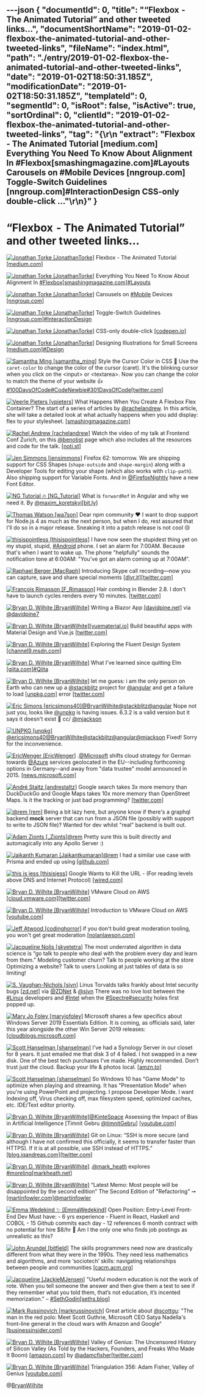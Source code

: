 ---json
{
  "documentId": 0,
  "title": "“Flexbox  - The Animated Tutorial” and other tweeted links…",
  "documentShortName": "2019-01-02-flexbox-the-animated-tutorial-and-other-tweeted-links",
  "fileName": "index.html",
  "path": "./entry/2019-01-02-flexbox-the-animated-tutorial-and-other-tweeted-links",
  "date": "2019-01-02T18:50:31.185Z",
  "modificationDate": "2019-01-02T18:50:31.185Z",
  "templateId": 0,
  "segmentId": 0,
  "isRoot": false,
  "isActive": true,
  "sortOrdinal": 0,
  "clientId": "2019-01-02-flexbox-the-animated-tutorial-and-other-tweeted-links",
  "tag": "{\r\n  \"extract\": \"Flexbox  - The Animated Tutorial [medium.com] Everything You Need To Know About Alignment In #Flexbox[smashingmagazine.com]#Layouts Carousels on #Mobile Devices [nngroup.com] Toggle-Switch Guidelines [nngroup.com]#InteractionDesign CSS-only double-click ...\"\r\n}"
}
---

# “Flexbox  - The Animated Tutorial” and other tweeted links…

[<img alt="Jonathan Torke [JonathanTorke]" src="https://songhay.blob.core.windows.net:443/shared-social-twitter/JonathanTorke.jpg">](https://t.co/0XkdgvQwZp) Flexbox - The Animated Tutorial [[medium.com]](https://medium.com/@js_tut/flexbox-the-animated-tutorial-8075cbe4c1b2)

[<img alt="Jonathan Torke [JonathanTorke]" src="https://songhay.blob.core.windows.net:443/shared-social-twitter/JonathanTorke.jpg">](https://t.co/0XkdgvQwZp) Everything You Need To Know About Alignment In [#Flexbox](http://twitter.com/search?q='%23Flexbox)[[smashingmagazine.com]](https://www.smashingmagazine.com/2018/08/flexbox-alignment/)[#Layouts](http://twitter.com/search?q='%23Layouts)

[<img alt="Jonathan Torke [JonathanTorke]" src="https://songhay.blob.core.windows.net:443/shared-social-twitter/JonathanTorke.jpg">](https://t.co/0XkdgvQwZp) Carousels on [#Mobile](http://twitter.com/search?q='%23Mobile) Devices [[nngroup.com]](https://www.nngroup.com/articles/mobile-carousels/)

[<img alt="Jonathan Torke [JonathanTorke]" src="https://songhay.blob.core.windows.net:443/shared-social-twitter/JonathanTorke.jpg">](https://t.co/0XkdgvQwZp) Toggle-Switch Guidelines [[nngroup.com]](https://www.nngroup.com/articles/toggle-switch-guidelines/)[#InteractionDesign](http://twitter.com/search?q='%23InteractionDesign)

[<img alt="Jonathan Torke [JonathanTorke]" src="https://songhay.blob.core.windows.net:443/shared-social-twitter/JonathanTorke.jpg">](https://t.co/0XkdgvQwZp) CSS-only double-click [[codepen.io]](https://codepen.io/MartijnCuppens/full/GZWgaQ/)

[<img alt="Jonathan Torke [JonathanTorke]" src="https://songhay.blob.core.windows.net:443/shared-social-twitter/JonathanTorke.jpg">](https://t.co/0XkdgvQwZp) Designing Illustrations for Small Screens [[medium.com]](https://medium.com/@megdraws/designing-illustrations-for-small-screens-a352a5712fa0)[#Design](http://twitter.com/search?q='%23Design)

[<img alt="Samantha Ming [samantha_ming]" src="https://songhay.blob.core.windows.net:443/shared-social-twitter/samantha_ming.jpg">](https://t.co/q5aLwMoLMs) Style the Cursor Color in CSS 🤩 Use the `caret-color` to change the color of the cursor (caret). It's the blinking cursor when you click on the &lt;input&gt; or &lt;textarea&gt;. Now you can change the color to match the theme of your website 👍 [#100DaysOfCode](http://twitter.com/search?q='%23100DaysOfCode)[#CodeNewbie](http://twitter.com/search?q='%23CodeNewbie)[#301DaysOfCode](http://twitter.com/search?q='%23301DaysOfCode)[[twitter.com]](https://twitter.com/samantha_ming/status/1035961748317073408/photo/1)

[<img alt="Veerle Pieters [vpieters]" src="https://songhay.blob.core.windows.net:443/shared-social-twitter/vpieters.png">](http://t.co/A4ZEwCEPEs) What Happens When You Create A Flexbox Flex Container? The start of a series of articles by [@rachelandrew](http://twitter.com/@rachelandrew). In this article, she will take a detailed look at what actually happens when you add display: flex to your stylesheet. [[smashingmagazine.com]](https://www.smashingmagazine.com/2018/08/flexbox-display-flex-container/)

[<img alt="Rachel Andrew [rachelandrew]" src="https://songhay.blob.core.windows.net:443/shared-social-twitter/rachelandrew.jpg">](https://t.co/bnYdfVIAqQ) Watch the video of my talk at Frontend Conf Zurich, on this [@benotist](http://twitter.com/@benotist) page which also includes all the resources and code for the talk. [[noti.st]](https://noti.st/rachelandrew/vXGvXa/unlocking-the-power-of-css-grid-layout)

[<img alt="Jen Simmons [jensimmons]" src="https://songhay.blob.core.windows.net:443/shared-social-twitter/jensimmons.jpg">](https://t.co/8FEcRMJN4d) Firefox 62: tomorrow. We are shipping support for CSS Shapes (`shape-outside` and `shape-margin`) along with a Developer Tools for editing your shape (which also works with `clip-path`). Also shipping support for Variable Fonts. And in [@FirefoxNightly](http://twitter.com/@FirefoxNightly) have a new Font Editor.

[<img alt="NG Tutorial 🔥 [NG_Tutorial]" src="https://songhay.blob.core.windows.net:443/shared-social-twitter/NG_Tutorial.jpg">](https://twitter.com/NG_Tutorial) What is `forwardRef` in Angular and why we need it. By [@maxim_koretskyi](http://twitter.com/@maxim_koretskyi)[[bit.ly]](http://bit.ly/2tCEAxr)

[<img alt="Thomas Watson [wa7son]" src="https://songhay.blob.core.windows.net:443/shared-social-twitter/wa7son.jpeg">](https://t.co/GM6rJooKHb) Dear npm community ❤️ I want to drop support for Node.js 4 as much as the next person, but when I do, rest assured that I'll do so in a major release. Sneaking it into a patch release is not cool 😢

[<img alt="thisispointless [thisispointless]" src="https://songhay.blob.core.windows.net:443/shared-social-twitter/thisispointless.jpg">](https://twitter.com/thisispointless) I have now seen the stupidest thing yet on my stupid, stupid, [#Android](http://twitter.com/search?q='%23Android) phone. I set an alarm for 7:00AM. Because that's when I want to wake up. The phone "helpfully" sounds the notification tone at 6:00AM: "You've got an alarm coming up at 7:00AM".

[<img alt="Raphael Berger [MacRaph]" src="https://songhay.blob.core.windows.net:443/shared-social-twitter/MacRaph.jpg">](https://twitter.com/MacRaph) Introducing Skype call recording—now you can capture, save and share special moments [[dlvr.it]](http://dlvr.it/QjD7Xx)[[twitter.com]](https://twitter.com/MacRaph/status/1037388224040038400/photo/1)

[<img alt="Francois Rimasson [F_Rimasson]" src="https://songhay.blob.core.windows.net:443/shared-social-twitter/F_Rimasson.jpg">](https://t.co/nZzSNwUIFK) Hair combing in Blender 2.8. I don't have to launch cycles renders every 10 minutes. [[twitter.com]](https://twitter.com/F_Rimasson/status/1037418926760706051/photo/1)

[<img alt="Bryan D. Wilhite [BryanWilhite]" src="https://songhay.blob.core.windows.net:443/shared-social-twitter/BryanWilhite.jpeg">](http://t.co/UNdqV0Z1zz) Writing a Blazor App [[davidpine.net]](https://davidpine.net/blog/blazing-chuck/) via [@davidpine7](http://twitter.com/@davidpine7)

[<img alt="Bryan D. Wilhite [BryanWilhite]" src="https://songhay.blob.core.windows.net:443/shared-social-twitter/BryanWilhite.jpeg">](http://t.co/UNdqV0Z1zz)[[vuematerial.io]](http://vuematerial.io) Build beautiful apps with Material Design and Vue.js [[twitter.com]](https://twitter.com/BryanWilhite/status/1037384946220855296/photo/1)

[<img alt="Bryan D. Wilhite [BryanWilhite]" src="https://songhay.blob.core.windows.net:443/shared-social-twitter/BryanWilhite.jpeg">](http://t.co/UNdqV0Z1zz) Exploring the Fluent Design System [[channel9.msdn.com]](https://channel9.msdn.com/Shows/On-NET/Exploring-the-Fluent-Design-System)

[<img alt="Bryan D. Wilhite [BryanWilhite]" src="https://songhay.blob.core.windows.net:443/shared-social-twitter/BryanWilhite.jpeg">](http://t.co/UNdqV0Z1zz) What I've learned since quitting Elm [[qiita.com]](https://qiita.com/kimagure/items/93a42d67a8833f99fe2e)[#Qiita](http://twitter.com/search?q='%23Qiita)

[<img alt="Bryan D. Wilhite [BryanWilhite]" src="https://songhay.blob.core.windows.net:443/shared-social-twitter/BryanWilhite.jpeg">](http://t.co/UNdqV0Z1zz) let me guess: i am the only person on Earth who can new up a [@stackblitz](http://twitter.com/@stackblitz) project for [@angular](http://twitter.com/@angular) and get a failure to load [[unpkg.com]](http://unpkg.com/rxjs@6.3.2/?json) error [[twitter.com]](https://twitter.com/BryanWilhite/status/1037470221399801856/photo/1)

[<img alt="Eric Simons [ericsimons40]" src="https://songhay.blob.core.windows.net:443/shared-social-twitter/ericsimons40.jpg">](https://t.co/QRFc8C2PwO)[@BryanWilhite](http://twitter.com/@BryanWilhite)[@stackblitz](http://twitter.com/@stackblitz)[@angular](http://twitter.com/@angular) Nope not just you, looks like [@unpkg](http://twitter.com/@unpkg) is having issues. 6.3.2 is a valid version but it says it doesn't exist 🤔 cc/ [@mjackson](http://twitter.com/@mjackson)

[<img alt="UNPKG [unpkg]" src="https://songhay.blob.core.windows.net:443/shared-social-twitter/unpkg.jpg">](https://t.co/qIGsh2Pazq)[@ericsimons40](http://twitter.com/@ericsimons40)[@BryanWilhite](http://twitter.com/@BryanWilhite)[@stackblitz](http://twitter.com/@stackblitz)[@angular](http://twitter.com/@angular)[@mjackson](http://twitter.com/@mjackson) Fixed! Sorry for the inconvenience.

[<img alt="EricWenger [EricWenger]" src="https://songhay.blob.core.windows.net:443/shared-social-twitter/EricWenger.jpg">](https://t.co/iUB5r3wVUv) .[@Microsoft](http://twitter.com/@Microsoft) shifts cloud strategy for German towards [@Azure](http://twitter.com/@Azure) services geolocated in the EU--including forthcoming options in Germany--and away from "data trustee" model announced in 2015. [[news.microsoft.com]](https://news.microsoft.com/europe/2018/08/31/microsoft-to-deliver-cloud-services-from-new-datacentres-in-germany-in-2019-to-meet-evolving-customer-needs)

[<img alt="André Staltz [andrestaltz]" src="https://songhay.blob.core.windows.net:443/shared-social-twitter/andrestaltz.jpg">](https://t.co/oeLidqKxmX) Google search takes 3x more memory than DuckDuckGo and Google Maps takes 10x more memory than OpenStreet Maps. Is it the tracking or just bad programming? [[twitter.com]](https://twitter.com/dominictarr/status/1037107791385645059)

[<img alt="@rem [rem]" src="https://songhay.blob.core.windows.net:443/shared-social-twitter/rem.jpeg">](https://t.co/JVwPgAdoD4) Being a bit lazy here, but anyone know if there's a graphql backend **mock** server that can run from a JSON file (possibly with support to write to JSON file)? Wanted for dev whilst "real" backend is built out.

[<img alt="Adam Zionts [_Zionts]" src="https://songhay.blob.core.windows.net:443/shared-social-twitter/_Zionts.jpg">](https://twitter.com/_Zionts)[@rem](http://twitter.com/@rem) Pretty sure this is built directly and automagically into any Apollo Server :)

[<img alt="Jaikanth Kumaran [Jaikantkumaran]" src="https://songhay.blob.core.windows.net:443/shared-social-twitter/Jaikantkumaran.jpg">](https://t.co/PWNNultwvA)[@rem](http://twitter.com/@rem) I had a similar use case with Prisma and ended up using [[github.com]](https://github.com/APIs-guru/graphql-faker)

[<img alt="this is jess [thisisjess]" src="https://songhay.blob.core.windows.net:443/shared-social-twitter/thisisjess.png">](https://t.co/vzTP0ZikNv) Google Wants to Kill the URL - (For reading levels above DNS and Internet Protocol) [[wired.com]](https://www.wired.com/story/google-wants-to-kill-the-url/)

[<img alt="Bryan D. Wilhite [BryanWilhite]" src="https://songhay.blob.core.windows.net:443/shared-social-twitter/BryanWilhite.jpeg">](http://t.co/UNdqV0Z1zz) VMware Cloud on AWS [[cloud.vmware.com]](https://cloud.vmware.com/vmc-aws?mid=21788&eid=CVMW2000003757100)[[twitter.com]](https://twitter.com/BryanWilhite/status/1035267764418621440/photo/1)

[<img alt="Bryan D. Wilhite [BryanWilhite]" src="https://songhay.blob.core.windows.net:443/shared-social-twitter/BryanWilhite.jpeg">](http://t.co/UNdqV0Z1zz) Introduction to VMware Cloud on AWS [[youtube.com]](https://www.youtube.com/watch?v=zkgMEuiD5rc)

[<img alt="Jeff Atwood [codinghorror]" src="https://songhay.blob.core.windows.net:443/shared-social-twitter/codinghorror.png">](http://t.co/rM9N1bQpLr) if you don't build great moderation tooling, you won't get great moderation [[nolanlawson.com]](https://nolanlawson.com/2018/08/31/mastodon-and-the-challenges-of-abuse-in-a-federated-system/)

[<img alt="Jacqueline Nolis [skyetetra]" src="https://songhay.blob.core.windows.net:443/shared-social-twitter/skyetetra.jpg">](https://t.co/8nJi2349l3) The most underrated algorithm in data science is “go talk to people who deal with the problem every day and learn from them.” Modeling customer churn? Talk to people working at the store Optimizing a website? Talk to users Looking at just tables of data is so limiting!

[<img alt="S. Vaughan-Nichols [sjvn]" src="https://songhay.blob.core.windows.net:443/shared-social-twitter/sjvn.jpg">](http://t.co/tnTVooPuIt) Linus Torvalds talks frankly about Intel security bugs [[zd.net]](https://zd.net/2N7PW8J) via [@ZDNet](http://twitter.com/@ZDNet) &amp; [@sjvn](http://twitter.com/@sjvn) ​There was no love lost between the [#Linux](http://twitter.com/search?q='%23Linux) developers and [#Intel](http://twitter.com/search?q='%23Intel) when the [#Spectre](http://twitter.com/search?q='%23Spectre)[#security](http://twitter.com/search?q='%23security) holes first popped up.

[<img alt="Mary Jo Foley [maryjofoley]" src="https://songhay.blob.core.windows.net:443/shared-social-twitter/maryjofoley.png">](http://t.co/qJf6Vbi9nq) Microsoft shares a few specifics about Windows Server 2019 Essentials Edition. It is coming, as officials said, later this year alongside the other Win Server 2019 releases: [[cloudblogs.microsoft.com]](https://cloudblogs.microsoft.com/windowsserver/2018/09/05/windows-server-2019-essentials-update/)

[<img alt="Scott Hanselman [shanselman]" src="https://songhay.blob.core.windows.net:443/shared-social-twitter/shanselman.jpg">](https://t.co/KWE5X1k0pH) I’ve had a Synology Server in our closet for 8 years. It just emailed me that disk 3 of 4 failed. I hot swapped in a new disk. One of the best tech purchases I’ve made. Highly recommended. Don’t trust just the cloud. Backup your life &amp; photos local. [[amzn.to]](http://amzn.to/2fzrr4q)

[<img alt="Scott Hanselman [shanselman]" src="https://songhay.blob.core.windows.net:443/shared-social-twitter/shanselman.jpg">](https://t.co/KWE5X1k0pH) So Windows 10 has "Game Mode" to optimize when playing and streaming. It has "Presentation Mode" when you're using PowerPoint and projecting. I propose Developer Mode. I want Indexing off, Virus checking off, max filesystem speed, optimized caches, etc. IDE/Text editor priority.

[<img alt="Bryan D. Wilhite [BryanWilhite]" src="https://songhay.blob.core.windows.net:443/shared-social-twitter/BryanWilhite.jpeg">](http://t.co/UNdqV0Z1zz)[@KinteSpace](http://twitter.com/@KinteSpace) Assessing the Impact of Bias in Artificial Intelligence [Timnit Gebru [@timnitGebru](http://twitter.com/@timnitGebru)] [[youtube.com]](https://www.youtube.com/watch?v=WP9oOxWQDc4)

[<img alt="Bryan D. Wilhite [BryanWilhite]" src="https://songhay.blob.core.windows.net:443/shared-social-twitter/BryanWilhite.jpeg">](http://t.co/UNdqV0Z1zz) Git on Linux: “SSH is more secure (and although I have not confirmed this officially, it seems to transfer faster than HTTPS). If it is at all possible, use SSH instead of HTTPS.” [[blog.iqandreas.com]](http://blog.iqandreas.com/git/storing-https-authentication-in-ubuntu-and-arch-linux/)[[twitter.com]](https://twitter.com/BryanWilhite/status/1034892976240058368/photo/1)

[<img alt="Bryan D. Wilhite [BryanWilhite]" src="https://songhay.blob.core.windows.net:443/shared-social-twitter/BryanWilhite.jpeg">](http://t.co/UNdqV0Z1zz) .[@mark_heath](http://twitter.com/@mark_heath) explores [#morelinq](http://twitter.com/search?q='%23morelinq)[[markheath.net]](https://markheath.net/category/MoreLINQ)

[<img alt="Bryan D. Wilhite [BryanWilhite]" src="https://songhay.blob.core.windows.net:443/shared-social-twitter/BryanWilhite.jpeg">](http://t.co/UNdqV0Z1zz) “Latest Memo: Most people will be disappointed by the second edition” The Second Edition of "Refactoring" ➙ [[martinfowler.com]](https://martinfowler.com/articles/refactoring-2nd-ed.html)[@martinfowler](http://twitter.com/@martinfowler)

[<img alt="Emma Wedekind ✨ [EmmaWedekind]" src="https://songhay.blob.core.windows.net:443/shared-social-twitter/EmmaWedekind.jpg">](https://t.co/Vcf3yPuPpv) Open Position: Entry-Level Front-End Dev Must have: - 6 yrs experience - Fluent in React, Haskell and COBOL - 15 Github commits each day - 12 references 6 month contract with no potential for hire $8/hr 🤔 Am I the only one who finds job postings as unrealistic as this?

[<img alt="John Arundel [bitfield]" src="https://songhay.blob.core.windows.net:443/shared-social-twitter/bitfield.jpeg">](https://t.co/OfjPk1VNvq) The skills programmers need now are drastically different from what they were in the 1990s. They need less mathematics and algorithms, and more ‘sociotech’ skills: navigating relationships between people and communities [[cacm.acm.org]](https://cacm.acm.org/magazines/2018/7/229044-we-are-done-with-hacking/fulltext)

[<img alt="Jacqueline [JackieMJensen]" src="https://songhay.blob.core.windows.net:443/shared-social-twitter/JackieMJensen.jpg">](https://t.co/dsKUTUWYHQ) "Useful modern education is not the work of rote. When you tell someone the answer and then give them a test to see if they remember what you told them, that’s not education, it’s incented memorization." – [#SethGodin](http://twitter.com/search?q='%23SethGodin)[[seths.blog]](https://seths.blog/2018/09/the-trick-question/)

[<img alt="Mark Russinovich [markrussinovich]" src="https://songhay.blob.core.windows.net:443/shared-social-twitter/markrussinovich.jpg">](https://t.co/BJ4Ib1CWli) Great article about [@scottgu](http://twitter.com/@scottgu): "The man in the red polo: Meet Scott Guthrie, Microsoft CEO Satya Nadella's front-line general in the cloud wars with Amazon and Google" [[businessinsider.com]](https://www.businessinsider.com/microsoft-executive-vp-scott-guthrie-on-working-with-satya-nadella-the-cloud-wars-and-his-red-polo-2018-8?utm_source=twitter&utm_medium=referral&utm_content=topbar&utm_term=mobile)

[<img alt="Bryan D. Wilhite [BryanWilhite]" src="https://songhay.blob.core.windows.net:443/shared-social-twitter/BryanWilhite.jpeg">](http://t.co/UNdqV0Z1zz) Valley of Genius: The Uncensored History of Silicon Valley (As Told by the Hackers, Founders, and Freaks Who Made It Boom) [[amazon.com]](https://www.amazon.com/Valley-Genius-Uncensored-History-Founders-ebook/dp/B0769XXGXX?SubscriptionId=1SW6D7X6ZXXR92KVX0G2&tag=thekintespacec00&linkCode=xm2&camp=2025&creative=165953&creativeASIN=B0769XXGXX) by [@adamcfisher](http://twitter.com/@adamcfisher)[[twitter.com]](https://twitter.com/BryanWilhite/status/1034973571326464000/photo/1)

[<img alt="Bryan D. Wilhite [BryanWilhite]" src="https://songhay.blob.core.windows.net:443/shared-social-twitter/BryanWilhite.jpeg">](http://t.co/UNdqV0Z1zz) Triangulation 356: Adam Fisher, Valley of Genius [[youtube.com]](https://www.youtube.com/watch?v=xTqe2ACcwVQ)

@[BryanWilhite](https://twitter.com/BryanWilhite)
